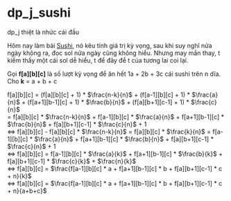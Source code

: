 # dp_j_sushi
dp_j thiệt là nhức cái đầu

Hôm nay làm bài [Sushi](https://atcoder.jp/contests/dp/tasks/dp_j), nó kêu tính giá trị kỳ vọng, sau khi suy nghĩ nửa ngày không ra, đọc sol nửa ngày cũng không hiểu. Nhưng may mắn thay, t kiếm thấy một cái sol dễ hiểu, t để đây để t của tương lai coi lại.

Gọi **f[a][b][c]** là số lượt kỳ vọng để ăn hết 1a + 2b + 3c cái sushi trên n dĩa. Cho **k** = a + b + c

f[a][b][c] = (f[a][b][c] + 1) * $\frac{n-k}{n}$ + (f[a-1][b][c] + 1) * $\frac{a}{n}$ + (f[a+1][b-1][c] + 1) * $\frac{b}{n}$ + (f[a][b+1][c-1] + 1) * $\frac{c}{n}$  
= f[a][b][c] * $\frac{n-k}{n}$ + f[a-1][b][c] * $\frac{a}{n}$ + f[a+1][b-1][c] * $\frac{b}{n}$ + f[a][b+1][c-1] * $\frac{c}{n}$ + 1  
<=> f[a][b][c] - f[a][b][c] * $\frac{n-k}{n}$ = f[a][b][c] * $\frac{k}{n}$ = f[a-1][b][c] * $\frac{a}{n}$ + f[a+1][b-1][c] * $\frac{b}{n}$ + f[a][b+1][c-1] * $\frac{c}{n}$ + 1  
<=> f[a][b][c] = f[a-1][b][c] * $\frac{a}{k}$ + f[a+1][b-1][c] * $\frac{b}{k}$ + f[a][b+1][c-1] * $\frac{c}{k}$ + $\frac{n}{k}$  
<=> f[a][b][c] = $\frac{f[a-1][b][c] * a + f[a+1][b-1][c] * b + f[a][b+1][c-1] * c + n}{k}$  
<=> f[a][b][c] = $\frac{f[a-1][b][c] * a + f[a+1][b-1][c] * b + f[a][b+1][c-1] * c + n}{a+b+c}$  
